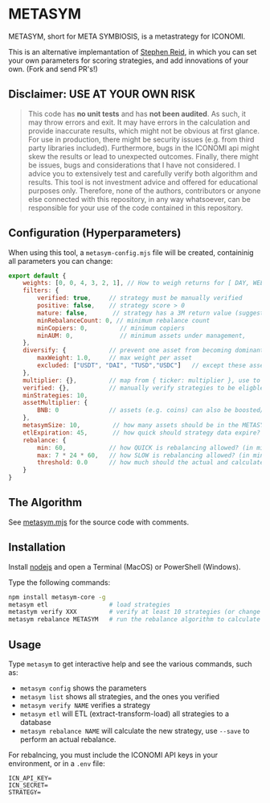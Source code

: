 # METASYM

METASYM, short for META SYMBIOSIS, is a metastrategy for ICONOMI.

This is an alternative implemantation of [Stephen Reid](https://stephenreid.net/metastrategy), in which you can set your own parameters for scoring strategies, and add innovations of your own. (Fork and send PR's!)

## Disclaimer: USE AT YOUR OWN RISK

> This code has **no unit tests** and has **not been audited**. As such, it may throw errors and exit. It may have errors in the calculation and provide inaccurate results, which might not be obvious at first glance. For use in production, there might be security issues (e.g. from third party libraries included). Furthermore, bugs in the ICONOMI api might skew the results or lead to unexpected outcomes. Finally, there might be issues, bugs and considerations that I have not considered. I advice you to extensively test and carefully verify both algorithm and results. This tool is not investment advice and offered for educational purposes only. Therefore, none of the authors, contributors or anyone else connected with this repository, in any way whatsoever, can be responsible for your use of the code contained in this repository. 

## Configuration (Hyperparameters)

When using this tool, a `metasym-config.mjs` file will be created, containinig all parameters you can change:

```js
export default {
    weights: [0, 0, 4, 3, 2, 1], // How to weigh returns for [ DAY, WEEK, 1M, 3M, 6M, 1Y ]
    filters: {
        verified: true,     // strategy must be manually verified
        positive: false,    // strategy score > 0
        mature: false,       // strategy has a 3M return value (suggesting it is >3 M old)
        minRebalanceCount: 0, // minimum rebalance count
        minCopiers: 0,         // minimum copiers
        minAUM: 0,             // minimum assets under management,
    },
    diversify: {            // prevent one asset from becoming dominant
        maxWeight: 1.0,     // max weight per asset
        excluded: ["USDT", "DAI", "TUSD","USDC"]   // except these assets!
    },
    multiplier: {},         // map from { ticker: multiplier }, use to boost/reduce/ignore strategies
    verified: {},           // manually verify strategies to be eligble for METASYM
    minStrategies: 10,
    assetMultiplier: {
        BNB: 0              // assets (e.g. coins) can also be boosted/reduced/ignored 
    },
    metasymSize: 10,         // how many assets should be in the METASYM strategy?
    etlExpiration: 45,       // how quick should strategy data expire? (in minutes)
    rebalance: {
        min: 60,            // how QUICK is rebalancing allowed? (in minutes)
        max: 7 * 24 * 60,   // how SLOW is rebalancing allowed? (in minutes)
        threshold: 0.0      // how much should the actual and calculated weights differ before rebalancing?
    }
}
```

## The Algorithm

See [metasym.mjs](./src/metasym.mjs) for the source code with comments.

## Installation

Install [nodejs](https://nodejs.org/en/) and open a Terminal (MacOS) or PowerShell (Windows).

Type the following commands:

```bash
npm install metasym-core -g
metasym etl                 # load strategies
metastym verify XXX         # verify at least 10 strategies (or change minimum number of strategies in metasym-config.mjs)
metasym rebalance METASYM   # run the rebalance algorithm to calculate weights
```

## Usage

Type `metasym` to get interactive help and see the various commands, such as:

- `metasym config` shows the parameters
- `metasym list` shows all strategies, and the ones you verified
- `metasym verify NAME` verifies a strategy
- `metasym etl` will ETL (extract-transform-load) all strategies to a database
- `metasym rebalance NAME` will calculate the new strategy, use `--save` to perform an actual rebalance.

For rebalncing, you must include the ICONOMI API keys in your environment, or in a `.env` file:

```
ICN_API_KEY=
ICN_SECRET=
STRATEGY=
```